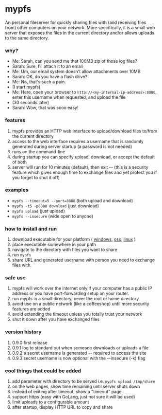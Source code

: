 # mypfs
An personal fileserver for quickly sharing files with (and receiving files from) other computers on your network. More specifically, it is a small web server that exposes the files in the current directory and/or allows uploads to the same directory.

### why?
* Me: Sarah, can you send me that 100MB zip of those log files?
* Sarah: Sure, I'll attach it to an email
* Me: Um, our email system doesn't allow attachments over 10MB
* Sarah: OK, do you have a flash drive?
* Me: No, that's such a pain.
* (I start mypfs)
* Me: Here, open your browser to `http://<my-internal-ip-address>:8080`, enter this username when requested, and upload the file
* (30 seconds later)
* Sarah: Wow, that was sooo easy!

### features
1. mypfs provides an HTTP web interface to upload/download files to/from the current directory
1. access to the web interface requires a username that is randomly generated during server startup (a password is not needed)
1. runs on the command-line
1. during startup you can specify upload, download, or accept the default of both
1. server will run for 10 minutes (default), then exit -- (this is a security feature which gives enough time to exchange files and yet protect you if you forget to shut it off)

### examples
* `mypfs --timeout=5 --port=8888`  (both upload and download)
* `mypfs -t5 -p8888 download`   (just download)
* `mypfs upload`  (just upload)
* `mypfs --insecure`  (wide open to anyone)

### how to install and run
1. download executable for your platform ( [windows](https://github.com/joncrlsn/mypfs/raw/master/bin-win/mypfs.exe "Windows"), [osx](https://github.com/joncrlsn/mypfs/raw/master/bin-osx/mypfs "OSX"), [linux](https://github.com/joncrlsn/mypfs/raw/master/bin-linux/mypfs "Linux") )
1. place executable somewhere in your path
1. navigate to the directory with files you want to share 
1. run `mypfs`
1. share URL and generated username with person you need to exchange files with. 

### safe use
1. mypfs will work over the internet only if your computer has a public IP address or you have port-forwarding setup on your router.
1. run mypfs in a small directory, never the root or home directory
1. avoid use on a public network (like a coffeeshop) until more security features are added
1. avoid extending the timeout unless you totally trust your network
1. shut it down after you have exchanged files

### version history
1. 0.9.0 first release
1. 0.9.1 log to standard out when someone downloads or uploads a file
1. 0.9.2 a secret username is generated -- required to access the site 
1. 0.9.3 secret username is now optional with the --insecure (-k) flag

### cool things that could be added
1. add parameter with directory to be served  i.e. `mypfs upload /tmp/share`
1. on the web pages, show time remaining until server shuts down
1. instead of exiting after timeout, show a "timeout" page
1. support https (easy with GoLang, just not sure it will be used)
1. limit uploads to a configurable amount
1. after startup, display HTTP URL to copy and share
